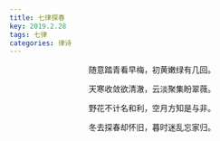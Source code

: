 ```yaml
---
title: 七律探春
key: 2019.2.28
tags: 七律
categories: 律诗
---
```


<p align="center">随意踏青看早梅，初黄嫩绿有几回。
</p>
<p align="center">天寒收敛欲清澈，云淡聚集盼翠薇。
</p>
<p align="center">野花不计名和利，空月方知是与非。
</p>
<p align="center">冬去探春却怀旧，暮时迷乱忘家归。
</p>
<p align="center"></br>
</p>
